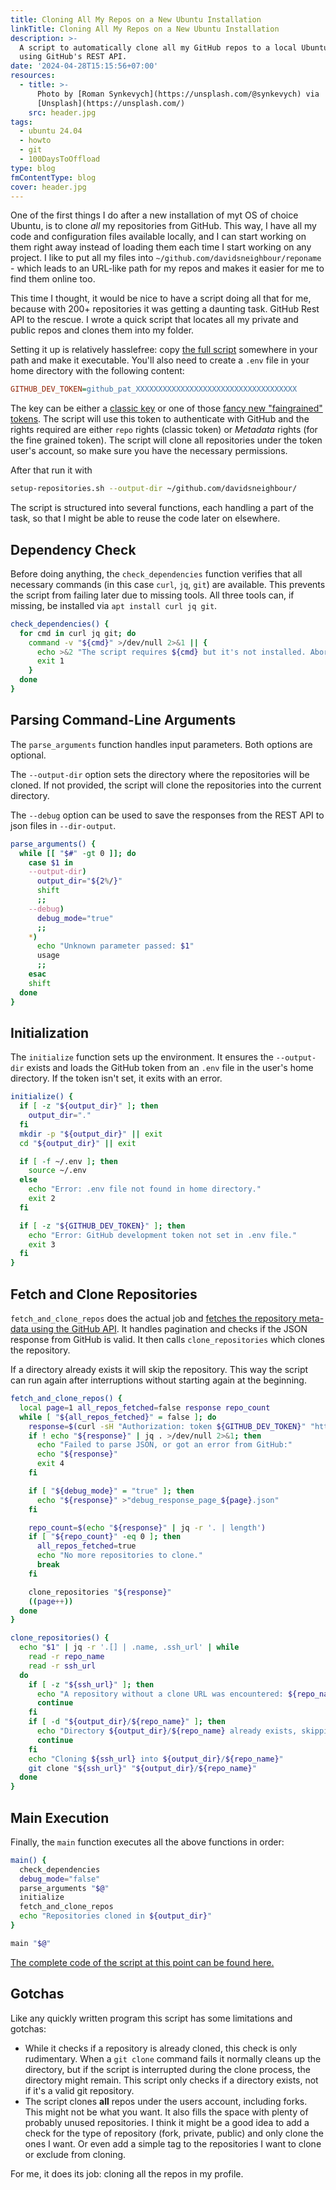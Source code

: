 ```yaml
---
title: Cloning All My Repos on a New Ubuntu Installation
linkTitle: Cloning All My Repos on a New Ubuntu Installation
description: >-
  A script to automatically clone all my GitHub repos to a local Ubuntu system
  using GitHub's REST API.
date: '2024-04-28T15:15:56+07:00'
resources:
  - title: >-
      Photo by [Roman Synkevych](https://unsplash.com/@synkevych) via
      [Unsplash](https://unsplash.com/)
    src: header.jpg
tags:
  - ubuntu 24.04
  - howto
  - git
  - 100DaysToOffload
type: blog
fmContentType: blog
cover: header.jpg
---
```


One of the first things I do after a new installation of myt OS of choice Ubuntu, is to clone *all* my repositories from GitHub. This way, I have all my code and configuration files available locally, and I can start working on them right away instead of loading them each time I start working on any project. I like to put all my files into `~/github.com/davidsneighbour/reponame` - which leads to an URL-like path for my repos and makes it easier for me to find them online too.

This time I thought, it would be nice to have a script doing all that for me, because with 200+ repositories it was getting a daunting task. GitHub Rest API to the rescue. I wrote a quick script that locates all my private and public repos and clones them into my folder.

Setting it up is relatively hasslefree: copy [the full script](https://github.com/davidsneighbour/dotfiles/blob/2a3178501237a90e29b3e865c1736a0b592f51c2/bin/helpers/setup-repositories.sh) somewhere in your path and make it executable. You'll also need to create a `.env` file in your home directory with the following content:

```ini
GITHUB_DEV_TOKEN=github_pat_XXXXXXXXXXXXXXXXXXXXXXXXXXXXXXXXXXXX
```

The key can be either a [classic key](https://github.com/settings/tokens) or one of those [fancy new "faingrained" tokens](https://github.com/settings/tokens?type=beta). The script will use this token to authenticate with GitHub and the rights required are either `repo` rights (classic token) or *Metadata* rights (for the fine grained token). The script will clone all repositories under the token user's account, so make sure you have the necessary permissions.

After that run it with

```bash
setup-repositories.sh --output-dir ~/github.com/davidsneighbour/
```

The script is structured into several functions, each handling a part of the task, so that I might be able to reuse the code later on elsewhere.

## Dependency Check

Before doing anything, the `check_dependencies` function verifies that all necessary commands (in this case `curl`, `jq`, `git`) are available. This prevents the script from failing later due to missing tools. All three tools can, if missing, be installed via `apt install curl jq git`.

```bash
check_dependencies() {
  for cmd in curl jq git; do
    command -v "${cmd}" >/dev/null 2>&1 || {
      echo >&2 "The script requires ${cmd} but it's not installed. Aborting."
      exit 1
    }
  done
}
```

## Parsing Command-Line Arguments

The `parse_arguments` function handles input parameters. Both options are optional.

The `--output-dir` option sets the directory where the repositories will be cloned. If not provided, the script will clone the repositories into the current directory.

The `--debug` option can be used to save the responses from the REST API to json files in `--dir-output`.

```bash
parse_arguments() {
  while [[ "$#" -gt 0 ]]; do
    case $1 in
    --output-dir)
      output_dir="${2%/}"
      shift
      ;;
    --debug)
      debug_mode="true"
      ;;
    *)
      echo "Unknown parameter passed: $1"
      usage
      ;;
    esac
    shift
  done
}
```

## Initialization

The `initialize` function sets up the environment. It ensures the `--output-dir` exists and loads the GitHub token from an `.env` file in the user's home directory. If the token isn't set, it exits with an error.

```bash
initialize() {
  if [ -z "${output_dir}" ]; then
    output_dir="."
  fi
  mkdir -p "${output_dir}" || exit
  cd "${output_dir}" || exit

  if [ -f ~/.env ]; then
    source ~/.env
  else
    echo "Error: .env file not found in home directory."
    exit 2
  fi

  if [ -z "${GITHUB_DEV_TOKEN}" ]; then
    echo "Error: GitHub development token not set in .env file."
    exit 3
  fi
}
```

## Fetch and Clone Repositories

`fetch_and_clone_repos` does the actual job and [fetches the repository meta-data using the GitHub API](https://docs.github.com/en/rest/repos/repos#list-repositories-for-the-authenticated-user). It handles pagination and checks if the JSON response from GitHub is valid. It then calls `clone_repositories` which clones the repository.

If a directory already exists it will skip the repository. This way the script can run again after interruptions without starting again at the beginning.

```bash
fetch_and_clone_repos() {
  local page=1 all_repos_fetched=false response repo_count
  while [ "${all_repos_fetched}" = false ]; do
    response=$(curl -sH "Authorization: token ${GITHUB_DEV_TOKEN}" "https://api.github.com/user/repos?type=all&per_page=100&page=${page}")
    if ! echo "${response}" | jq . >/dev/null 2>&1; then
      echo "Failed to parse JSON, or got an error from GitHub:"
      echo "${response}"
      exit 4
    fi

    if [ "${debug_mode}" = "true" ]; then
      echo "${response}" >"debug_response_page_${page}.json"
    fi

    repo_count=$(echo "${response}" | jq -r '. | length')
    if [ "${repo_count}" -eq 0 ]; then
      all_repos_fetched=true
      echo "No more repositories to clone."
      break
    fi

    clone_repositories "${response}"
    ((page++))
  done
}

clone_repositories() {
  echo "$1" | jq -r '.[] | .name, .ssh_url' | while
    read -r repo_name
    read -r ssh_url
  do
    if [ -z "${ssh_url}" ]; then
      echo "A repository without a clone URL was encountered: ${repo_name}"
      continue
    fi
    if [ -d "${output_dir}/${repo_name}" ]; then
      echo "Directory ${output_dir}/${repo_name} already exists, skipping clone."
      continue
    fi
    echo "Cloning ${ssh_url} into ${output_dir}/${repo_name}"
    git clone "${ssh_url}" "${output_dir}/${repo_name}"
  done
}
```

## Main Execution

Finally, the `main` function executes all the above functions in order:

```bash
main() {
  check_dependencies
  debug_mode="false"
  parse_arguments "$@"
  initialize
  fetch_and_clone_repos
  echo "Repositories cloned in ${output_dir}"
}

main "$@"
```

[The complete code of the script at this point can be found here.](https://github.com/davidsneighbour/dotfiles/blob/2a3178501237a90e29b3e865c1736a0b592f51c2/bin/helpers/setup-repositories.sh)

## Gotchas

Like any quickly written program this script has some limitations and gotchas:

* While it checks if a repository is already cloned, this check is only rudimentary. When a `git clone` command fails it normally cleans up the directory, but if the script is interrupted during the clone process, the directory might remain. This script only checks if a directory exists, not if it's a valid git repository.
* The script clones **all** repos under the users account, including forks. This might not be what you want. It also fills the space with plenty of probably unused repositories. I think it might be a good idea to add a check for the type of repository (fork, private, public) and only clone the ones I want. Or even add a simple tag to the repositories I want to clone or exclude from cloning.

For me, it does its job: cloning all the repos in my profile.
